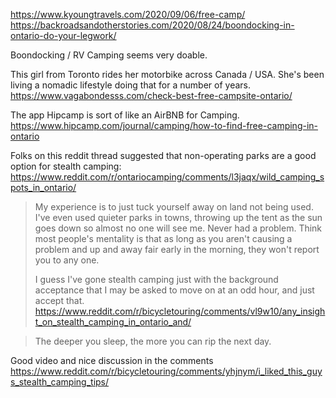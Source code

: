 https://www.kyoungtravels.com/2020/09/06/free-camp/
https://backroadsandotherstories.com/2020/08/24/boondocking-in-ontario-do-your-legwork/

Boondocking / RV Camping seems very doable.

This girl from Toronto rides her motorbike across Canada / USA.  She's been living a nomadic lifestyle doing that for a number of years.
https://www.vagabondesss.com/check-best-free-campsite-ontario/

The app Hipcamp is sort of like an AirBNB for Camping.
https://www.hipcamp.com/journal/camping/how-to-find-free-camping-in-ontario

Folks on this reddit thread suggested that non-operating parks are a good option for stealth camping:
https://www.reddit.com/r/ontariocamping/comments/l3jaqx/wild_camping_spots_in_ontario/

>My experience is to just tuck yourself away on land not being used. I've even used quieter parks in towns, throwing up the tent as the sun goes down so almost no one will see me. Never had a problem. Think most people's mentality is that as long as you aren't causing a problem and up and away fair early in the morning, they won't report you to any one.
>
>I guess I've gone stealth camping just with the background acceptance that I may be asked to move on at an odd hour, and just accept that.
https://www.reddit.com/r/bicycletouring/comments/vl9w10/any_insight_on_stealth_camping_in_ontario_and/

> The deeper you sleep, the more you can rip the next day.

Good video and nice discussion in the comments
https://www.reddit.com/r/bicycletouring/comments/yhjnym/i_liked_this_guys_stealth_camping_tips/